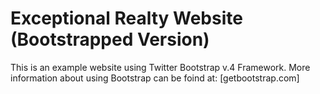 # Exceptional Realty Website (Bootstrapped Version)

This is an example website using Twitter Bootstrap v.4 Framework.
More information about using Bootstrap can be foind at:
[getbootstrap.com]
